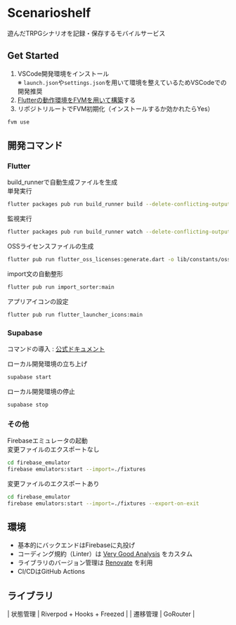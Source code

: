 # Scenarioshelf

遊んだTRPGシナリオを記録・保存するモバイルサービス

## Get Started

1. VSCode開発環境をインストール  
※ `launch.json`や`settings.json`を用いて環境を整えているためVSCodeでの開発推奨
1. [Flutterの動作環境をFVMを用いて構築](https://fvm.app/documentation/getting-started/installation)する
1. リポジトリルートでFVM初期化（インストールするか効かれたらYes）  
```bash
fvm use
```

## 開発コマンド
### Flutter

build_runnerで自動生成ファイルを生成  
単発実行
```bash
flutter packages pub run build_runner build --delete-conflicting-outputs
```
監視実行
```bash
flutter packages pub run build_runner watch --delete-conflicting-outputs
```

OSSライセンスファイルの生成
```bash
flutter pub run flutter_oss_licenses:generate.dart -o lib/constants/oss_licenses.dart
```

import文の自動整形
```bash
flutter pub run import_sorter:main
```

アプリアイコンの設定
```bash
flutter pub run flutter_launcher_icons:main
```

### Supabase

コマンドの導入 : [公式ドキュメント](https://supabase.com/docs/guides/cli/getting-started)


ローカル開発環境の立ち上げ
```bash
supabase start
```

ローカル開発環境の停止
```bash
supabase stop
```

### その他

Firebaseエミュレータの起動  
変更ファイルのエクスポートなし
```bash
cd firebase_emulator
firebase emulators:start --import=./fixtures
```
変更ファイルのエクスポートあり
```bash
cd firebase_emulator
firebase emulators:start --import=./fixtures --export-on-exit
```

## 環境

- 基本的にバックエンドはFirebaseに丸投げ
- コーディング規約（Linter）は [Very Good Analysis](https://pub.dev/packages/very_good_analysis) をカスタム
- ライブラリのバージョン管理は [Renovate](https://docs.renovatebot.com/) を利用
- CI/CDはGitHub Actions

## ライブラリ

| 状態管理 | Riverpod + Hooks + Freezed |
| 遷移管理 | GoRouter |

